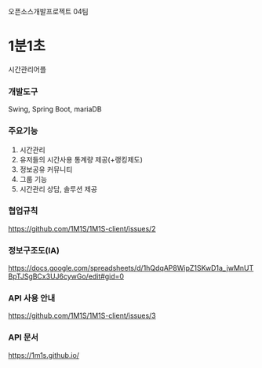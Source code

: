 오픈소스개발프로젝트 04팀

# 1분1초
시간관리어플
### 개발도구
Swing, Spring Boot, mariaDB
### 주요기능
1. 시간관리
2. 유저들의 시간사용 통계량 제공(+랭킹제도)
3. 정보공유 커뮤니티
4. 그룹 기능
5. 시간관리 상담, 솔루션 제공
### 협업규칙
https://github.com/1M1S/1M1S-client/issues/2
### 정보구조도(IA)
https://docs.google.com/spreadsheets/d/1hQdqAP8WipZ1SKwD1a_jwMnUTBpTJSgBCx3UJ6cywGo/edit#gid=0
### API 사용 안내
https://github.com/1M1S/1M1S-client/issues/3
### API 문서
https://1m1s.github.io/
